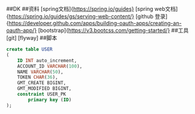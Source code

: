 ##DK
##资料
[spring文档]{https://spring.io/guides}
[spring web文档]{https://spring.io/guides/gs/serving-web-content/}
[github 登录]{https://developer.github.com/apps/building-oauth-apps/creating-an-oauth-app/}
[bootstrap]{https://v3.bootcss.com/getting-started/}
##工具
[git]
[flyway]
##脚本
```sql
create table USER
(
	ID INT auto_increment,
	ACCOUNT_ID VARCHAR(100),
	NAME VARCHAR(50),
	TOKEN CHAR(36),
	GMT_CREATE BIGINT,
	GMT_MODIFIED BIGINT,
	constraint USER_PK
		primary key (ID)
);



```
